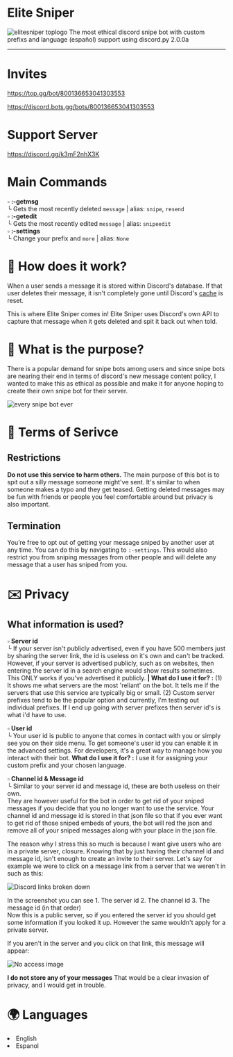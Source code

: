 # Elite Sniper
<img src="https://imgur.com/mwGHTPv.png" title="elitesniper toplogo"/>
The most ethical discord snipe bot with custom prefixs and language (español) support using discord.py 2.0.0a
<hr>

# Invites #

https://top.gg/bot/800136653041303553

https://discord.bots.gg/bots/800136653041303553


# Support Server #

https://discord.gg/k3mF2nhX3K

# Main Commands #
▫️ **:-getmsg** <br>
└ Gets the most recently deleted `message` | alias: `snipe`, `resend` <br>
▫️ **:-getedit** <br>
└ Gets the most recently edited `message` | alias: `snipeedit` <br>
▫️ **:-settings** <br>
└ Change your prefix and `more` | alias: `None`


<h1> 🤔 How does it work? </h1>

When a user sends a message it is stored within Discord's database.
If that user deletes their message, it isn't completely gone until Discord's [cache](https://en.wikipedia.org/wiki/Cache_(computing)) is reset.

This is where Elite Sniper comes in! Elite Sniper uses Discord's own API to capture that message when it gets deleted and spit it back out when told.



<h1> 🤨 What is the purpose? </h1>

There is a popular demand for snipe bots among users and since snipe bots are nearing their end in terms of
discord's new message content policy, I wanted to make this as ethical as possible and make it for anyone hoping to create their own snipe bot for their server.

<img src="https://i.imgur.com/ESClzbC.png" title="every snipe bot ever"/>


<h1> 📜 Terms of Serivce </h1>

<h2> Restrictions </h2>

**Do not use this service to harm others.** The main purpose of this bot is to spit out a silly message someone might've sent. It's similar to when someone makes a typo and they get teased. Getting deleted messages may be fun with friends or people you feel comfortable around but privacy is also important.
<br>
<h2> Termination </h2>

You’re free to opt out of getting your message sniped by another user at any time. You can do this by navigating to `:-settings`. This would also restrict you from sniping messages from other people and will
delete any message that a user has sniped from you.


<h1> ✉️ Privacy </h1>

<h2> What information is used? </h2>


▫️ **Server id** <br>
└ If your server isn't publicly advertised, even if you have 500 members just by sharing the server link, the id is useless on it's own and can't be tracked. However, if your server is advertised publicly, such as on websites, then entering the server id in a search engine would show results sometimes. This ONLY works if you've advertised it publicly. **| What do I use it for? :** (1) It shows me what servers are the most 'reliant' on the bot. It tells me if the servers that use this service are typically big or small. (2) Custom server prefixes tend to be the popular option and currently, I'm testing out individual prefixes. If I end up going with server prefixes then server id's is what i'd have to use. <br>

▫️ **User id** <br>
└ Your user id is public to anyone that comes in contact with you or simply see you on their side menu. To get someone's user id you can enable it in the advanced settings. For developers, it's a great way to manage how you interact with their bot. **What do I use it for? :** I use it for assigning your custom prefix and your chosen language. <br>


▫️ **Channel id & Message id** <br>
└ Similar to your server id and message id, these are both useless on their own. <br>
They are however useful for the bot in order to get rid of your sniped messages if you decide that you no longer want to use the service. Your channel id and message id is stored in that json file so that if you ever want to get rid of those sniped embeds of yours, the bot will red the json and remove all of your sniped messages along with your place in the json file. <br>

The reason why I stress this so much is because I want give users who are in a private server, closure. Knowing that by just having their channel id and message id, isn't enough to create an invite to their server.
Let's say for example we were to click on a message link from a server that we weren't in such as this: <br>

<img src="https://https://i.imgur.com/wtZWqCr.png" title="Discord links broken down"/> <br>

In the screenshot you can see 1. The server id 2. The channel id 3. The message id (in that order) <br>
Now this is a public server, so if you entered the server id you should get some information if you looked it up. However the same wouldn't apply for a private server. <br>

If you aren't in the server and you click on that link, this message will appear: <br>

<img src="https://i.imgur.com/wtZWqCr.png" title="No access image"/>





**I do not store any of your messages** That would be a clear invasion of privacy, and I would get in trouble.



<h1>🌍 Languages</h1>

<li>English</li>
<li>Espanol</li>

